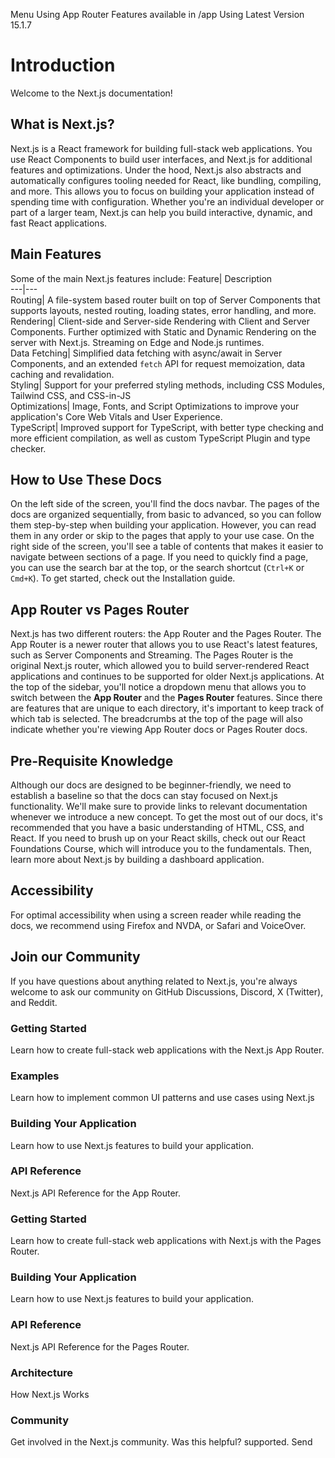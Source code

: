 Menu
Using App Router
Features available in /app
Using Latest Version
15.1.7
# Introduction
Welcome to the Next.js documentation!
## What is Next.js?
Next.js is a React framework for building full-stack web applications. You use React Components to build user interfaces, and Next.js for additional features and optimizations.
Under the hood, Next.js also abstracts and automatically configures tooling needed for React, like bundling, compiling, and more. This allows you to focus on building your application instead of spending time with configuration.
Whether you're an individual developer or part of a larger team, Next.js can help you build interactive, dynamic, and fast React applications.
## Main Features
Some of the main Next.js features include:
Feature| Description  
---|---  
Routing| A file-system based router built on top of Server Components that supports layouts, nested routing, loading states, error handling, and more.  
Rendering| Client-side and Server-side Rendering with Client and Server Components. Further optimized with Static and Dynamic Rendering on the server with Next.js. Streaming on Edge and Node.js runtimes.  
Data Fetching| Simplified data fetching with async/await in Server Components, and an extended `fetch` API for request memoization, data caching and revalidation.  
Styling| Support for your preferred styling methods, including CSS Modules, Tailwind CSS, and CSS-in-JS  
Optimizations| Image, Fonts, and Script Optimizations to improve your application's Core Web Vitals and User Experience.  
TypeScript| Improved support for TypeScript, with better type checking and more efficient compilation, as well as custom TypeScript Plugin and type checker.  
## How to Use These Docs
On the left side of the screen, you'll find the docs navbar. The pages of the docs are organized sequentially, from basic to advanced, so you can follow them step-by-step when building your application. However, you can read them in any order or skip to the pages that apply to your use case.
On the right side of the screen, you'll see a table of contents that makes it easier to navigate between sections of a page. If you need to quickly find a page, you can use the search bar at the top, or the search shortcut (`Ctrl+K` or `Cmd+K`).
To get started, check out the Installation guide.
## App Router vs Pages Router
Next.js has two different routers: the App Router and the Pages Router. The App Router is a newer router that allows you to use React's latest features, such as Server Components and Streaming. The Pages Router is the original Next.js router, which allowed you to build server-rendered React applications and continues to be supported for older Next.js applications.
At the top of the sidebar, you'll notice a dropdown menu that allows you to switch between the **App Router** and the **Pages Router** features. Since there are features that are unique to each directory, it's important to keep track of which tab is selected.
The breadcrumbs at the top of the page will also indicate whether you're viewing App Router docs or Pages Router docs.
## Pre-Requisite Knowledge
Although our docs are designed to be beginner-friendly, we need to establish a baseline so that the docs can stay focused on Next.js functionality. We'll make sure to provide links to relevant documentation whenever we introduce a new concept.
To get the most out of our docs, it's recommended that you have a basic understanding of HTML, CSS, and React. If you need to brush up on your React skills, check out our React Foundations Course, which will introduce you to the fundamentals. Then, learn more about Next.js by building a dashboard application.
## Accessibility
For optimal accessibility when using a screen reader while reading the docs, we recommend using Firefox and NVDA, or Safari and VoiceOver.
## Join our Community
If you have questions about anything related to Next.js, you're always welcome to ask our community on GitHub Discussions, Discord, X (Twitter), and Reddit.
### Getting Started
Learn how to create full-stack web applications with the Next.js App Router.
### Examples
Learn how to implement common UI patterns and use cases using Next.js
### Building Your Application
Learn how to use Next.js features to build your application.
### API Reference
Next.js API Reference for the App Router.
### Getting Started
Learn how to create full-stack web applications with Next.js with the Pages Router.
### Building Your Application
Learn how to use Next.js features to build your application.
### API Reference
Next.js API Reference for the Pages Router.
### Architecture
How Next.js Works
### Community
Get involved in the Next.js community.
Was this helpful?
supported.
Send
